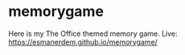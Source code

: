 # memorygame

Here is my The Office themed memory game. 
Live: https://esmanerdem.github.io/memorygame/
